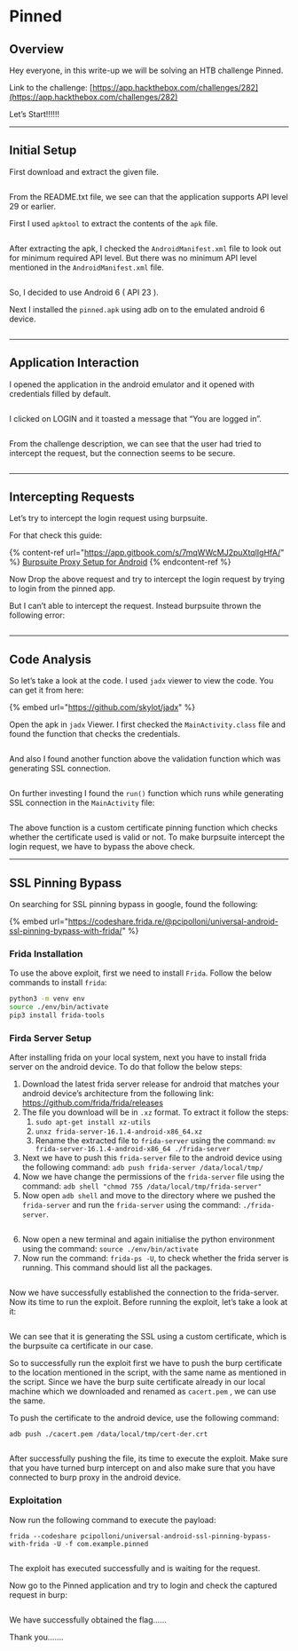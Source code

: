 # Pinned

## Overview

Hey everyone, in this write-up we will be solving an HTB challenge Pinned.

Link to the challenge: [https://app.hackthebox.com/challenges/282](https://app.hackthebox.com/challenges/282)

Let’s Start!!!!!!

***

## Initial Setup

First download and extract the given file.

<figure><img src="../.gitbook/assets/Untitled (7).png" alt=""><figcaption></figcaption></figure>

From the README.txt file, we see can that the application supports API level 29 or earlier.

First I used `apktool` to extract the contents of the `apk` file.

<figure><img src="../.gitbook/assets/Untitled 1 (7).png" alt=""><figcaption></figcaption></figure>

After extracting the apk, I checked the `AndroidManifest.xml` file to look out for minimum required API level. But there was no minimum API level mentioned in the `AndroidManifest.xml` file.

<figure><img src="../.gitbook/assets/Untitled 2 (7).png" alt=""><figcaption></figcaption></figure>

So, I decided to use Android 6 ( API 23 ).

Next I installed the `pinned.apk` using adb on to the emulated android 6 device.

<figure><img src="../.gitbook/assets/Untitled 3 (7).png" alt=""><figcaption></figcaption></figure>

***

## Application Interaction

I opened the application in the android emulator and it opened with credentials filled by default.

<figure><img src="../.gitbook/assets/Untitled 4 (7).png" alt=""><figcaption></figcaption></figure>

I clicked on LOGIN and it toasted a message that “You are logged in”.

<figure><img src="../.gitbook/assets/Untitled 5 (7).png" alt=""><figcaption></figcaption></figure>

From the challenge description, we can see that the user had tried to intercept the request, but the connection seems to be secure.

<figure><img src="../.gitbook/assets/Untitled 6 (7).png" alt=""><figcaption></figcaption></figure>

***

## Intercepting Requests

Let’s try to intercept the login request using burpsuite.

For that check this guide:&#x20;

{% content-ref url="https://app.gitbook.com/s/7mqWWcMJ2puXtqlIgHfA/" %}
[Burpsuite Proxy Setup for Android](https://app.gitbook.com/s/7mqWWcMJ2puXtqlIgHfA/)
{% endcontent-ref %}

Now Drop the above request and try to intercept the login request by trying to login from the pinned app.

But I can’t able to intercept the request. Instead burpsuite thrown the following error:

<figure><img src="../.gitbook/assets/Untitled 7 (6).png" alt=""><figcaption></figcaption></figure>

***

## Code Analysis

So let’s take a look at the code. I used `jadx` viewer to view the code. You can get it from here:

{% embed url="https://github.com/skylot/jadx" %}

Open the apk in `jadx` Viewer. I first checked the `MainActivity.class` file and found the function that checks the credentials.

<figure><img src="../.gitbook/assets/Untitled 8 (6).png" alt=""><figcaption></figcaption></figure>

And also I found another function above the validation function which was generating SSL connection.

<figure><img src="../.gitbook/assets/Untitled 9 (5).png" alt=""><figcaption></figcaption></figure>

On further investing I found the `run()` function which runs while generating SSL connection in the `MainActivity` file:

<figure><img src="../.gitbook/assets/Untitled 10 (5).png" alt=""><figcaption></figcaption></figure>

The above function is a custom certificate pinning function which checks whether the certificate used is valid or not. To make burpsuite intercept the login request, we have to bypass the above check.

***

## SSL Pinning Bypass

On searching for SSL pinning bypass in google, found the following:&#x20;

{% embed url="https://codeshare.frida.re/@pcipolloni/universal-android-ssl-pinning-bypass-with-frida/" %}

### Frida Installation

To use the above exploit, first we need to install `Frida`. Follow the below commands to install `frida`:

```bash
python3 -m venv env
source ./env/bin/activate
pip3 install frida-tools
```

### Firda Server Setup

After installing frida on your local system, next you have to install frida server on the android device. To do that follow the below steps:

1. Download the latest frida server release for android that matches your android device’s architecture from the following link: https://github.com/frida/frida/releases
2. The file you download will be in `.xz` format. To extract it follow the steps:
   1. `sudo apt-get install xz-utils`
   2. `unxz frida-server-16.1.4-android-x86_64.xz`
   3. Rename the extracted file to `frida-server` using the command: `mv frida-server-16.1.4-android-x86_64 ./frida-server`
3. Next we have to push this `frida-server` file to the android device using the following command: `adb push frida-server /data/local/tmp/`
4. Now we have change the permissions of the `frida-server` file using the command: `adb shell "chmod 755 /data/local/tmp/frida-server"`
5. Now open `adb shell` and move to the directory where we pushed the `frida-server` and run the `frida-server` using the command: `./frida-server`.

<figure><img src="../.gitbook/assets/Untitled 11 (5).png" alt=""><figcaption></figcaption></figure>

6. Now open a new terminal and again initialise the python environment using the command: `source ./env/bin/activate`
7. Now run the command: `frida-ps -U`, to check whether the frida server is running. This command should list all the packages.

<figure><img src="../.gitbook/assets/Untitled 12 (5).png" alt=""><figcaption></figcaption></figure>

Now we have successfully established the connection to the frida-server. Now its time to run the exploit. Before running the exploit, let’s take a look at it:

<figure><img src="../.gitbook/assets/Untitled 13 (5).png" alt=""><figcaption></figcaption></figure>

We can see that it is generating the SSL using a custom certificate, which is the burpsuite ca certificate in our case.

So to successfully run the exploit first we have to push the burp certificate to the location mentioned in the script, with the same name as mentioned in the script. Since we have the burp suite certificate already in our local machine which we downloaded and renamed as `cacert.pem` , we can use the same.

To push the certificate to the android device, use the following command:

`adb push ./cacert.pem /data/local/tmp/cert-der.crt`

<figure><img src="../.gitbook/assets/Untitled 14 (5).png" alt=""><figcaption></figcaption></figure>

After successfully pushing the file, its time to execute the exploit. Make sure that you have turned burp intercept on and also make sure that you have connected to burp proxy in the android device.

### Exploitation

Now run the following command to execute the payload:

`frida --codeshare pcipolloni/universal-android-ssl-pinning-bypass-with-frida -U -f com.example.pinned`

<figure><img src="../.gitbook/assets/Untitled 15 (3).png" alt=""><figcaption></figcaption></figure>

The exploit has executed successfully and is waiting for the request.

Now go to the Pinned application and try to login and check the captured request in burp:

<figure><img src="../.gitbook/assets/Untitled 16 (3).png" alt=""><figcaption></figcaption></figure>

We have successfully obtained the flag……

Thank you…….
